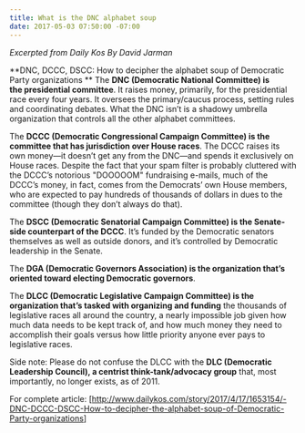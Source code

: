 ```yaml
---
title: What is the DNC alphabet soup
date: 2017-05-03 07:50:00 -07:00
---
```


*Excerpted from Daily Kos By David Jarman*  

**DNC, DCCC, DSCC: How to decipher the alphabet soup of Democratic Party organizations 
**
The **DNC (Democratic National Committee) is the presidential committee**. It raises money, primarily, for the presidential race every four years. It oversees the primary/caucus process, setting rules and coordinating debates.  What the DNC isn’t is a shadowy umbrella organization that controls all the other alphabet committees. 

The **DCCC (Democratic Congressional Campaign Committee) is the committee that has jurisdiction over House races**. The DCCC raises its own money—it doesn’t get any from the DNC—and spends it exclusively on House races. Despite the fact that your spam filter is probably cluttered with the DCCC’s notorious "DOOOOOM" fundraising e-mails, much of the DCCC’s money, in fact, comes from the Democrats’ own House members, who are expected to pay hundreds of thousands of dollars in dues to the committee (though they don’t always do that). 

The **DSCC (Democratic Senatorial Campaign Committee) is the Senate-side counterpart of the DCCC**. It’s funded by the Democratic senators themselves as well as outside donors, and it’s controlled by Democratic leadership in the Senate. 

The **DGA (Democratic Governors Association) is the organization that’s oriented toward electing Democratic governors**.  

The **DLCC (Democratic Legislative Campaign Committee) is the organization that’s tasked with organizing and funding** the thousands of legislative races all around the country, a nearly impossible job given how much data needs to be kept track of, and how much money they need to accomplish their goals versus how little priority anyone ever pays to legislative races. 	

Side note: Please do not confuse the DLCC with the **DLC (Democratic Leadership Council), a centrist think-tank/advocacy group** that, most importantly, no longer exists, as of 2011. 

For complete article:
[http://www.dailykos.com/story/2017/4/17/1653154/-DNC-DCCC-DSCC-How-to-decipher-the-alphabet-soup-of-Democratic-Party-organizations]

